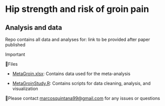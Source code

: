 # Hip strength and risk of groin pain
## Analysis and data
Repo contains all data and analyses for: link to be provided after paper published

> [!IMPORTANT]
> 📂Files
>
> - [MetaGroin.xlsx](https://github.com/MarcosQuintanaPT/hip_srma/blob/main/MetaGroin.xlsx): Contains data used for the meta-analysis
>
> - [MetaGroinStudy.R](https://github.com/MarcosQuintanaPT/hip_srma/blob/main/MetaGroinStudy.R): Contains scripts for data cleaning, analysis, and visualization

📧Please contact marcosquintana99@gmail.com for any issues or questions
